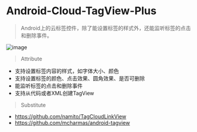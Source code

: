 # Android-Cloud-TagView-Plus
>Android上的云标签控件，除了能设置标签的样式外，还能监听标签的点击和删除事件。

![image](https://raw.githubusercontent.com/kidhaibara/Android-Cloud-TagView-Plus/master/raw/tagview_screenshot.png)

>Attribute

- 支持设置标签内容的样式，如字体大小、颜色
- 支持设置标签的颜色、点击效果、圆角效果、是否可删除
- 能监听标签的点击和删除事件
- 支持从代码或者XML创建TagView


>Substitute

- https://github.com/namito/TagCloudLinkView
- https://github.com/mcharmas/android-tagview
